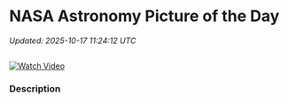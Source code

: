 # NASA Astronomy Picture of the Day

_Updated: 2025-10-17 11:24:12 UTC_

## 

[![Watch Video](https://img.youtube.com/vi//0.jpg)]()

### Description


